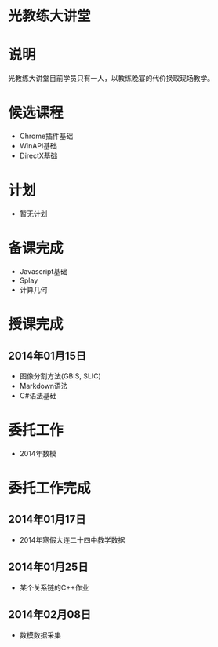 光教练大讲堂
======

# 说明

光教练大讲堂目前学员只有一人，以教练晚宴的代价换取现场教学。

# 候选课程

* Chrome插件基础
* WinAPI基础
* DirectX基础

# 计划

* 暂无计划

# 备课完成

* Javascript基础
* Splay
* 计算几何

# 授课完成

## 2014年01月15日

* 图像分割方法(GBIS, SLIC)
* Markdown语法
* C#语法基础

# 委托工作

* 2014年数模

# 委托工作完成

## 2014年01月17日

* 2014年寒假大连二十四中教学数据

## 2014年01月25日

* 某个关系链的C++作业

## 2014年02月08日

* 数模数据采集
